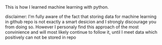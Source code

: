 This is how I learned machine learning with python.

disclaimer: I'm fully aware of the fact that storing data for machine learning in github repo is not  exactly a smart desicion and I strongly discourage you from doing so. However I personaly find this approach of the most convinience and will most likely continue to follow it, until I meet data which positively can not be stored in repo

